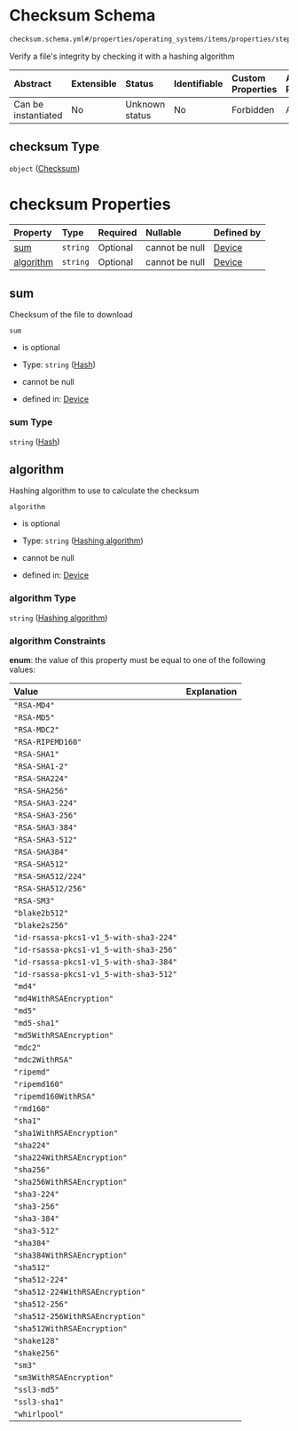 # Checksum Schema

```txt
checksum.schema.yml#/properties/operating_systems/items/properties/steps/items/properties/actions/items/properties/core:manual_download/properties/file/properties/checksum
```

Verify a file's integrity by checking it with a hashing algorithm

| Abstract            | Extensible | Status         | Identifiable | Custom Properties | Additional Properties | Access Restrictions | Defined In                                                          |
| :------------------ | :--------- | :------------- | :----------- | :---------------- | :-------------------- | :------------------ | :------------------------------------------------------------------ |
| Can be instantiated | No         | Unknown status | No           | Forbidden         | Allowed               | none                | [device.schema.json*](../device.schema.json "open original schema") |

## checksum Type

`object` ([Checksum](device-properties-operating-systems-operating-system-properties-steps-step-properties-group-step-action-properties-coremanual_download-action-properties-file-properties-checksum.md))

# checksum Properties

| Property                | Type     | Required | Nullable       | Defined by                                                                                                                                                                                                                                                                                                                                                                                                                     |
| :---------------------- | :------- | :------- | :------------- | :----------------------------------------------------------------------------------------------------------------------------------------------------------------------------------------------------------------------------------------------------------------------------------------------------------------------------------------------------------------------------------------------------------------------------- |
| [sum](#sum)             | `string` | Optional | cannot be null | [Device](device-properties-operating-systems-operating-system-properties-steps-step-properties-group-step-action-properties-coremanual_download-action-properties-file-properties-checksum-properties-hash.md "checksum.schema.yml#/properties/operating_systems/items/properties/steps/items/properties/actions/items/properties/core:manual_download/properties/file/properties/checksum/properties/sum")                    |
| [algorithm](#algorithm) | `string` | Optional | cannot be null | [Device](device-properties-operating-systems-operating-system-properties-steps-step-properties-group-step-action-properties-coremanual_download-action-properties-file-properties-checksum-properties-hashing-algorithm.md "checksum.schema.yml#/properties/operating_systems/items/properties/steps/items/properties/actions/items/properties/core:manual_download/properties/file/properties/checksum/properties/algorithm") |

## sum

Checksum of the file to download

`sum`

*   is optional

*   Type: `string` ([Hash](device-properties-operating-systems-operating-system-properties-steps-step-properties-group-step-action-properties-coremanual_download-action-properties-file-properties-checksum-properties-hash.md))

*   cannot be null

*   defined in: [Device](device-properties-operating-systems-operating-system-properties-steps-step-properties-group-step-action-properties-coremanual_download-action-properties-file-properties-checksum-properties-hash.md "checksum.schema.yml#/properties/operating_systems/items/properties/steps/items/properties/actions/items/properties/core:manual_download/properties/file/properties/checksum/properties/sum")

### sum Type

`string` ([Hash](device-properties-operating-systems-operating-system-properties-steps-step-properties-group-step-action-properties-coremanual_download-action-properties-file-properties-checksum-properties-hash.md))

## algorithm

Hashing algorithm to use to calculate the checksum

`algorithm`

*   is optional

*   Type: `string` ([Hashing algorithm](device-properties-operating-systems-operating-system-properties-steps-step-properties-group-step-action-properties-coremanual_download-action-properties-file-properties-checksum-properties-hashing-algorithm.md))

*   cannot be null

*   defined in: [Device](device-properties-operating-systems-operating-system-properties-steps-step-properties-group-step-action-properties-coremanual_download-action-properties-file-properties-checksum-properties-hashing-algorithm.md "checksum.schema.yml#/properties/operating_systems/items/properties/steps/items/properties/actions/items/properties/core:manual_download/properties/file/properties/checksum/properties/algorithm")

### algorithm Type

`string` ([Hashing algorithm](device-properties-operating-systems-operating-system-properties-steps-step-properties-group-step-action-properties-coremanual_download-action-properties-file-properties-checksum-properties-hashing-algorithm.md))

### algorithm Constraints

**enum**: the value of this property must be equal to one of the following values:

| Value                                  | Explanation |
| :------------------------------------- | :---------- |
| `"RSA-MD4"`                            |             |
| `"RSA-MD5"`                            |             |
| `"RSA-MDC2"`                           |             |
| `"RSA-RIPEMD160"`                      |             |
| `"RSA-SHA1"`                           |             |
| `"RSA-SHA1-2"`                         |             |
| `"RSA-SHA224"`                         |             |
| `"RSA-SHA256"`                         |             |
| `"RSA-SHA3-224"`                       |             |
| `"RSA-SHA3-256"`                       |             |
| `"RSA-SHA3-384"`                       |             |
| `"RSA-SHA3-512"`                       |             |
| `"RSA-SHA384"`                         |             |
| `"RSA-SHA512"`                         |             |
| `"RSA-SHA512/224"`                     |             |
| `"RSA-SHA512/256"`                     |             |
| `"RSA-SM3"`                            |             |
| `"blake2b512"`                         |             |
| `"blake2s256"`                         |             |
| `"id-rsassa-pkcs1-v1_5-with-sha3-224"` |             |
| `"id-rsassa-pkcs1-v1_5-with-sha3-256"` |             |
| `"id-rsassa-pkcs1-v1_5-with-sha3-384"` |             |
| `"id-rsassa-pkcs1-v1_5-with-sha3-512"` |             |
| `"md4"`                                |             |
| `"md4WithRSAEncryption"`               |             |
| `"md5"`                                |             |
| `"md5-sha1"`                           |             |
| `"md5WithRSAEncryption"`               |             |
| `"mdc2"`                               |             |
| `"mdc2WithRSA"`                        |             |
| `"ripemd"`                             |             |
| `"ripemd160"`                          |             |
| `"ripemd160WithRSA"`                   |             |
| `"rmd160"`                             |             |
| `"sha1"`                               |             |
| `"sha1WithRSAEncryption"`              |             |
| `"sha224"`                             |             |
| `"sha224WithRSAEncryption"`            |             |
| `"sha256"`                             |             |
| `"sha256WithRSAEncryption"`            |             |
| `"sha3-224"`                           |             |
| `"sha3-256"`                           |             |
| `"sha3-384"`                           |             |
| `"sha3-512"`                           |             |
| `"sha384"`                             |             |
| `"sha384WithRSAEncryption"`            |             |
| `"sha512"`                             |             |
| `"sha512-224"`                         |             |
| `"sha512-224WithRSAEncryption"`        |             |
| `"sha512-256"`                         |             |
| `"sha512-256WithRSAEncryption"`        |             |
| `"sha512WithRSAEncryption"`            |             |
| `"shake128"`                           |             |
| `"shake256"`                           |             |
| `"sm3"`                                |             |
| `"sm3WithRSAEncryption"`               |             |
| `"ssl3-md5"`                           |             |
| `"ssl3-sha1"`                          |             |
| `"whirlpool"`                          |             |
